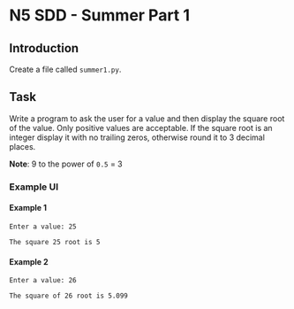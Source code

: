# N5 SDD - Summer Part 1


## Introduction

Create a file called `summer1.py`.


## Task

Write a program to ask the user for a value and then display the square root of the value.  Only positive values are acceptable.  If the square root is an integer display it with no trailing zeros, otherwise round it to 3 decimal places.

__Note__:  9 to the power of `0.5` = 3


### Example UI

#### Example 1

```
Enter a value: 25

The square 25 root is 5
```


#### Example 2

```
Enter a value: 26

The square of 26 root is 5.099
```
